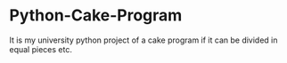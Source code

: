 # Python-Cake-Program
It is my university python project of a cake program if it can be divided in equal pieces etc.
